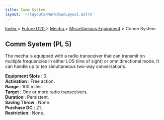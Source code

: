 ```yaml
---
title: Comm System
layout: '~/layouts/MarkdownLayout.astro'
---
```


[ Index ](/) > [ Future D20 ](/future.d20.srd) > [ Mecha ](/future.d20.srd/mecha) > [ Miscellanious Equipment](/future.d20.srd/mecha/miscellanious.equipment) > Comm System

##  Comm System (PL 5)

The mecha is equipped with a radio transceiver that can transmit on multiple
frequencies in either LOS (line of sight) or omnidirectional mode. It can
handle up to ten simultaneous two-way conversations.

**Equipment Slots** : 0.  
**Activation** : Free action.  
**Range** : 100 miles.  
**Target** : One or more radio transceivers.  
**Duration** : Persistent.  
**Saving Throw** : None.  
**Purchase DC** : 21.  
**Restriction** : None.

